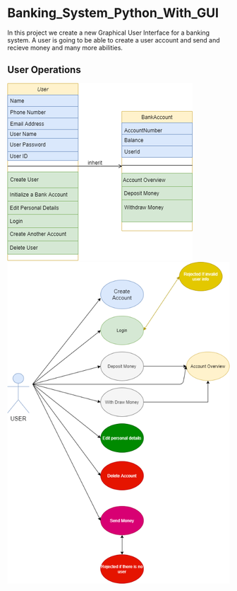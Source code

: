 # Banking_System_Python_With_GUI

In this project we create a new Graphical User Interface for a banking system. A user is going to be able to create a user account and send and recieve money and many more abilities.

## User Operations

![Alt text](assests/Class_Diagram.png?raw=true "Class Digram")
![Alt text](assests/User_Diagram.png?raw=true "User Digram")
